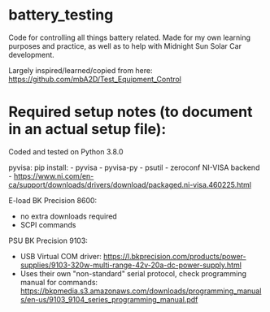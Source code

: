 # battery_testing

Code for controlling all things battery related.
Made for my own learning purposes and practice, as well as to help with Midnight Sun Solar Car development.

Largely inspired/learned/copied from here: https://github.com/mbA2D/Test_Equipment_Control



# Required setup notes (to document in an actual setup file):

Coded and tested on Python 3.8.0

pyvisa:
  pip install:
    - pyvisa
    - pyvisa-py
    - psutil
    - zeroconf
   NI-VISA backend
    - https://www.ni.com/en-ca/support/downloads/drivers/download/packaged.ni-visa.460225.html
    
E-load BK Precision 8600:
  - no extra downloads required
  - SCPI commands
  
PSU BK Precision 9103:
  - USB Virtual COM driver: https://l.bkprecision.com/products/power-supplies/9103-320w-multi-range-42v-20a-dc-power-supply.html
  - Uses their own "non-standard" serial protocol, check programming manual for commands: https://bkpmedia.s3.amazonaws.com/downloads/programming_manuals/en-us/9103_9104_series_programming_manual.pdf
